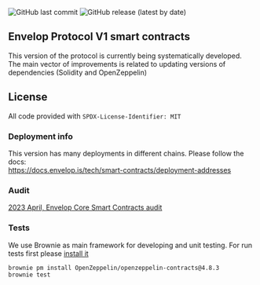 ![GitHub last commit](https://img.shields.io/github/last-commit/dao-envelop/envelop-protocol-v1)
![GitHub release (latest by date)](https://img.shields.io/github/v/release/dao-envelop/envelop-protocol-v1)
## Envelop Protocol V1 smart contracts  
This version of the protocol is currently being systematically developed. 
The main vector of improvements is related to updating versions 
of dependencies (Solidity and OpenZeppelin)

## License
All code provided with  `SPDX-License-Identifier: MIT`

### Deployment info  
This version has many deployments in different chains. Please follow the docs:  
https://docs.envelop.is/tech/smart-contracts/deployment-addresses  

### Audit  
[2023 April, Envelop Core Smart Contracts audit](./audit/20230420_iber_envelop_audit_rev2.pdf)

### Tests
We use Brownie as main framework for developing and unit testing. For run tests
first please [install it](https://eth-brownie.readthedocs.io/en/stable/install.html)

```bash
brownie pm install OpenZeppelin/openzeppelin-contracts@4.8.3
brownie test
```